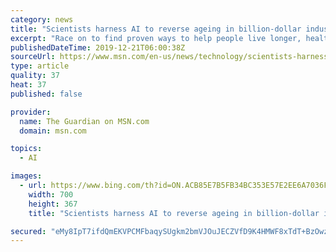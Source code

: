 ```yaml
---
category: news
title: "Scientists harness AI to reverse ageing in billion-dollar industry"
excerpt: "Race on to find proven ways to help people live longer, healthier lives"
publishedDateTime: 2019-12-21T06:00:38Z
sourceUrl: https://www.msn.com/en-us/news/technology/scientists-harness-ai-to-reverse-ageing-in-billion-dollar-industry/ar-BBYdz76
type: article
quality: 37
heat: 37
published: false

provider:
  name: The Guardian on MSN.com
  domain: msn.com

topics:
  - AI

images:
  - url: https://www.bing.com/th?id=ON.ACB85E7B5FB34BC353E57E2EE6A7036F
    width: 700
    height: 367
    title: "Scientists harness AI to reverse ageing in billion-dollar industry"

secured: "eMy8IpT7ifdQmEKVPCMFbaqySUgkm2bmVJOuJECZVfD9K4HMWF8xTdT+BzOwzmxGwkvPNk2/GoRlmsxFHBqjaS5xYf1QrUr4tpqAuDbMfml+1sN6sEG6BXu0MumyrZasUcI5IjdIX8ZM6xn690VAuOQ/sRF4MGh8wXm5Fo3c9DXcXO8Kql3vZbv3ksWjIO02spsuqAfvfiavS49YM7HEcoHDYAAiKEJAaV6ndzj/j1kAdqeFjgS/LZa/j8YAaKy66J3Zbb4607uIxONdMWexpA==;dM7VH8FqhTLKc/WbTU+S9w=="
---
```


